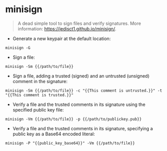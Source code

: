 # minisign

> A dead simple tool to sign files and verify signatures.
> More information: <https://jedisct1.github.io/minisign/>.

- Generate a new keypair at the default location:

`minisign -G`

- Sign a file:

`minisign -Sm {{/path/to/file}}`

- Sign a file, adding a trusted (signed) and an untrusted (unsigned) comment in the signature:

`minisign -Sm {{/path/to/file}} -c "{{This comment is untrusted.}}" -t "{{This comment is trusted.}}"`

- Verify a file and the trusted comments in its signature using the specified public key file:

`minisign -Vm {{/path/to/file}} -p {{/path/to/publickey.pub}}`

- Verify a file and the trusted comments in its signature, specifying a public key as a Base64 encoded literal:

`minisign -P "{{public_key_base64}}" -Vm {{/path/to/file}}`
